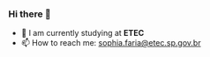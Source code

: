 ### Hi there 👋

- 🔭 I am currently studying at **ETEC**
- 📫 How to reach me: sophia.faria@etec.sp.gov.br


